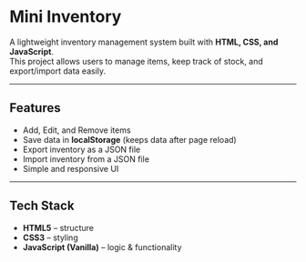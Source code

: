 # Mini Inventory

A lightweight inventory management system built with **HTML, CSS, and JavaScript**.  
This project allows users to manage items, keep track of stock, and export/import data easily.

---

##  Features
-  Add,  Edit, and  Remove items  
-  Save data in **localStorage** (keeps data after page reload)  
-  Export inventory as a JSON file  
-  Import inventory from a JSON file  
-  Simple and responsive UI  

---

## Tech Stack
- **HTML5** – structure  
- **CSS3** – styling  
- **JavaScript (Vanilla)** – logic & functionality  
